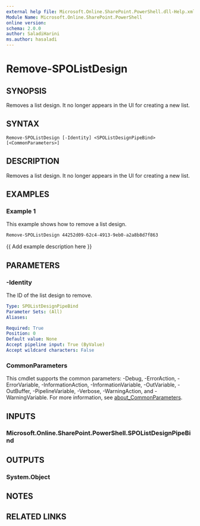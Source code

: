 ```yaml
---
external help file: Microsoft.Online.SharePoint.PowerShell.dll-Help.xml
Module Name: Microsoft.Online.SharePoint.PowerShell
online version:
schema: 2.0.0
author: SaladiHarini
ms.author: hasaladi
---
```


# Remove-SPOListDesign

## SYNOPSIS
Removes a list design. It no longer appears in the UI for creating a new list. 

## SYNTAX

```
Remove-SPOListDesign [-Identity] <SPOListDesignPipeBind> [<CommonParameters>]
```

## DESCRIPTION
Removes a list design. It no longer appears in the UI for creating a new list. 

## EXAMPLES

### Example 1
This example shows how to remove a list design. 

```powershell
Remove-SPOListDesign 44252d09-62c4-4913-9eb0-a2a8b8d7f863
```

{{ Add example description here }}

## PARAMETERS

### -Identity
The ID of the list design to remove. 

```yaml
Type: SPOListDesignPipeBind
Parameter Sets: (All)
Aliases:

Required: True
Position: 0
Default value: None
Accept pipeline input: True (ByValue)
Accept wildcard characters: False
```

### CommonParameters
This cmdlet supports the common parameters: -Debug, -ErrorAction, -ErrorVariable, -InformationAction, -InformationVariable, -OutVariable, -OutBuffer, -PipelineVariable, -Verbose, -WarningAction, and -WarningVariable. For more information, see [about_CommonParameters](http://go.microsoft.com/fwlink/?LinkID=113216).

## INPUTS

### Microsoft.Online.SharePoint.PowerShell.SPOListDesignPipeBind

## OUTPUTS

### System.Object
## NOTES

## RELATED LINKS
